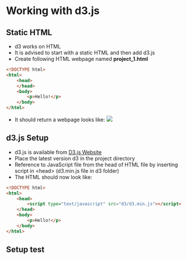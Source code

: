# Working with d3.js


## Static HTML
- d3 works on HTML 
- It is advised to start with a static HTML and then add d3.js
- Create following HTML webpage named **project_1.html**
```html
<!DOCTYPE html>
<html>
	<head>
	</head>
	<body>
		<p>Hello!</p>
	</body>
</html>
```
- It should return a webpage looks like:
![](https://d1gg5jm9r4jrt6.cloudfront.net/project_1_browser_snapshot_600x198.png)

##  d3.js Setup
- d3.js is available from [D3.js Website](https://d3js.org/)
- Place the latest version d3 in the project directory
- Reference to JavaScript file from the head of HTML file by inserting script in \<head> (d3.min.js file in d3 folder)
- The HTML should now look like:
```HTML
<!DOCTYPE html>
<html>
	<head>
		<script type="text/javascript" src="d3/d3.min.js"></script>
	</head>
	<body>
		<p>Hello!</p>
	</body>
</html>
```

## Setup test
